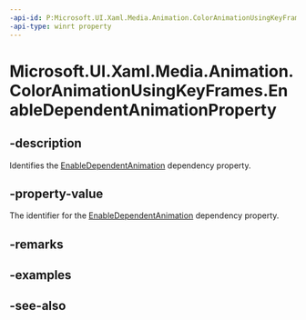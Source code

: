 ```yaml
---
-api-id: P:Microsoft.UI.Xaml.Media.Animation.ColorAnimationUsingKeyFrames.EnableDependentAnimationProperty
-api-type: winrt property
---
```


<!-- Property syntax
public Windows.UI.Xaml.DependencyProperty EnableDependentAnimationProperty { get; }
-->

# Microsoft.UI.Xaml.Media.Animation.ColorAnimationUsingKeyFrames.EnableDependentAnimationProperty

## -description
Identifies the [EnableDependentAnimation](coloranimationusingkeyframes_enabledependentanimation.md) dependency property.

## -property-value
The identifier for the [EnableDependentAnimation](coloranimationusingkeyframes_enabledependentanimation.md) dependency property.

## -remarks

## -examples

## -see-also

